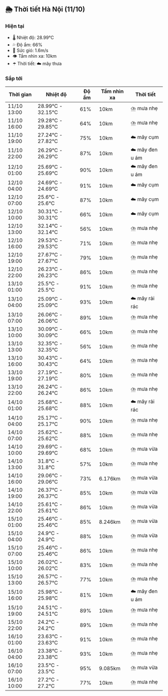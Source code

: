 ## 🌦️ Thời tiết Hà Nội (11/10)

### Hiện tại

- 🌡️ Nhiệt độ: 28.99℃
- 💦 Độ ẩm: 66%
- 💨 Sức gió: 1.6m/s
- 👁️ Tầm nhìn xa: 10km
- ☂️ Thời tiết: ☁️ mây thưa

### Sắp tới

| Thời gian | Nhiệt độ | Độ ẩm | Tầm nhìn xa | Thời tiết |
| --- | --- | --- | --- | --- |
| 11/10 13:00 | 28.99℃ - 32.15℃ | 61% | 10km | ⛈️ mưa nhẹ |
| 11/10 16:00 | 29.28℃ - 29.85℃ | 64% | 10km | ⛈️ mưa nhẹ |
| 11/10 19:00 | 27.24℃ - 27.82℃ | 75% | 10km | ☁️ mây cụm |
| 11/10 22:00 | 26.29℃ - 26.29℃ | 87% | 10km | ☁️ mây đen u ám |
| 12/10 01:00 | 25.69℃ - 25.69℃ | 90% | 10km | ☁️ mây đen u ám |
| 12/10 04:00 | 24.69℃ - 24.69℃ | 91% | 10km | ☁️ mây cụm |
| 12/10 07:00 | 25.6℃ - 25.6℃ | 87% | 10km | ☁️ mây cụm |
| 12/10 10:00 | 30.31℃ - 30.31℃ | 66% | 10km | ☁️ mây cụm |
| 12/10 13:00 | 32.14℃ - 32.14℃ | 56% | 10km | ⛈️ mưa nhẹ |
| 12/10 16:00 | 29.53℃ - 29.53℃ | 71% | 10km | ⛈️ mưa nhẹ |
| 12/10 19:00 | 27.67℃ - 27.67℃ | 79% | 10km | ⛈️ mưa nhẹ |
| 12/10 22:00 | 26.23℃ - 26.23℃ | 86% | 10km | ⛈️ mưa nhẹ |
| 13/10 01:00 | 25.5℃ - 25.5℃ | 91% | 10km | ⛈️ mưa nhẹ |
| 13/10 04:00 | 25.09℃ - 25.09℃ | 93% | 10km | ☁️ mây rải rác |
| 13/10 07:00 | 26.06℃ - 26.06℃ | 89% | 10km | ⛈️ mưa nhẹ |
| 13/10 10:00 | 30.09℃ - 30.09℃ | 66% | 10km | ⛈️ mưa nhẹ |
| 13/10 13:00 | 32.35℃ - 32.35℃ | 56% | 10km | ⛈️ mưa nhẹ |
| 13/10 16:00 | 30.43℃ - 30.43℃ | 64% | 10km | ⛈️ mưa nhẹ |
| 13/10 19:00 | 27.19℃ - 27.19℃ | 80% | 10km | ⛈️ mưa nhẹ |
| 13/10 22:00 | 26.24℃ - 26.24℃ | 86% | 10km | ⛈️ mưa nhẹ |
| 14/10 01:00 | 25.68℃ - 25.68℃ | 88% | 10km | ☁️ mây rải rác |
| 14/10 04:00 | 25.17℃ - 25.17℃ | 90% | 10km | ⛈️ mưa nhẹ |
| 14/10 07:00 | 25.62℃ - 25.62℃ | 88% | 10km | ⛈️ mưa nhẹ |
| 14/10 10:00 | 29.69℃ - 29.69℃ | 68% | 10km | ⛈️ mưa vừa |
| 14/10 13:00 | 31.8℃ - 31.8℃ | 57% | 10km | ⛈️ mưa nhẹ |
| 14/10 16:00 | 29.06℃ - 29.06℃ | 73% | 6.176km | ⛈️ mưa vừa |
| 14/10 19:00 | 26.37℃ - 26.37℃ | 85% | 10km | ⛈️ mưa vừa |
| 14/10 22:00 | 25.61℃ - 25.61℃ | 86% | 10km | ⛈️ mưa vừa |
| 15/10 01:00 | 25.46℃ - 25.46℃ | 85% | 8.246km | ⛈️ mưa vừa |
| 15/10 04:00 | 24.9℃ - 24.9℃ | 88% | 10km | ⛈️ mưa vừa |
| 15/10 07:00 | 25.46℃ - 25.46℃ | 86% | 10km | ⛈️ mưa nhẹ |
| 15/10 10:00 | 26.02℃ - 26.02℃ | 83% | 10km | ⛈️ mưa nhẹ |
| 15/10 13:00 | 26.57℃ - 26.57℃ | 77% | 10km | ⛈️ mưa nhẹ |
| 15/10 16:00 | 25.98℃ - 25.98℃ | 81% | 10km | ☁️ mây đen u ám |
| 15/10 19:00 | 24.51℃ - 24.51℃ | 89% | 10km | ⛈️ mưa nhẹ |
| 15/10 22:00 | 24.2℃ - 24.2℃ | 89% | 10km | ⛈️ mưa nhẹ |
| 16/10 01:00 | 23.63℃ - 23.63℃ | 91% | 10km | ⛈️ mưa nhẹ |
| 16/10 04:00 | 23.38℃ - 23.38℃ | 93% | 10km | ⛈️ mưa nhẹ |
| 16/10 07:00 | 23.5℃ - 23.5℃ | 95% | 9.085km | ⛈️ mưa vừa |
| 16/10 10:00 | 27.2℃ - 27.2℃ | 77% | 10km | ⛈️ mưa nhẹ |
